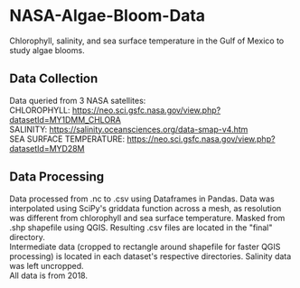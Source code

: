 # NASA-Algae-Bloom-Data
Chlorophyll, salinity, and sea surface temperature in the Gulf of Mexico to study algae blooms.  

## Data Collection
Data queried from 3 NASA satellites:  
CHLOROPHYLL: https://neo.sci.gsfc.nasa.gov/view.php?datasetId=MY1DMM_CHLORA  
SALINITY: https://salinity.oceansciences.org/data-smap-v4.htm  
SEA SURFACE TEMPERATURE: https://neo.sci.gsfc.nasa.gov/view.php?datasetId=MYD28M  

## Data Processing
Data processed from .nc to .csv using Dataframes in Pandas. Data was interpolated using SciPy's griddata function across a mesh, as resolution was different from chlorophyll and sea surface temperature. Masked from .shp shapefile using QGIS. Resulting .csv files are located in the "final" directory.  
Intermediate data (cropped to rectangle around shapefile for faster QGIS processing) is located in each dataset's respective directories. Salinity data was left uncropped.  
All data is from 2018.
